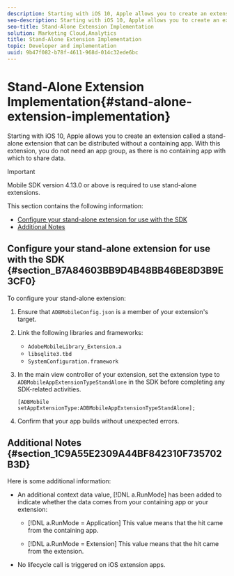 ```yaml
---
description: Starting with iOS 10, Apple allows you to create an extension called a stand-alone extension that can be distributed without a containing app. With this extension, you do not need an app group, as there is no containing app with which to share data.
seo-description: Starting with iOS 10, Apple allows you to create an extension called a stand-alone extension that can be distributed without a containing app. With this extension, you do not need an app group, as there is no containing app with which to share data.
seo-title: Stand-Alone Extension Implementation
solution: Marketing Cloud,Analytics
title: Stand-Alone Extension Implementation
topic: Developer and implementation
uuid: 9b47f082-b78f-4611-968d-014c32ede6bc
---
```


# Stand-Alone Extension Implementation{#stand-alone-extension-implementation}

Starting with iOS 10, Apple allows you to create an extension called a stand-alone extension that can be distributed without a containing app. With this extension, you do not need an app group, as there is no containing app with which to share data.

>[!IMPORTANT]
>
>Mobile SDK version 4.13.0 or above is required to use stand-alone extensions.

This section contains the following information:

* [Configure your stand-alone extension for use with the SDK](../ios-ext/c-stand-alone-extension-implementation.md#section_B7A84603BB9D4B48BB46BE8D3B9E3CF0) 
* [Additional Notes](../ios-ext/c-stand-alone-extension-implementation.md#section_1C9A55E2309A44BF842310F735702B3D)

## Configure your stand-alone extension for use with the SDK {#section_B7A84603BB9D4B48BB46BE8D3B9E3CF0}

To configure your stand-alone extension:

1. Ensure that `ADBMobileConfig.json` is a member of your extension's target. 
1. Link the following libraries and frameworks:

    * `AdobeMobileLibrary_Extension.a` 
    * `libsqlite3.tbd` 
    * `SystemConfiguration.framework`

1. In the main view controller of your extension, set the extension type to `ADBMobileAppExtensionTypeStandAlone` in the SDK before completing any SDK-related activities. 

   ```
   [ADBMobile setAppExtensionType:ADBMobileAppExtensionTypeStandAlone];
   ```

1. Confirm that your app builds without unexpected errors.

## Additional Notes {#section_1C9A55E2309A44BF842310F735702B3D}

Here is some additional information:

* An additional context data value, [!DNL a.RunMode] has been added to indicate whether the data comes from your containing app or your extension:

    * [!DNL a.RunMode = Application] This value means that the hit came from the containing app. 
    
    * [!DNL a.RunMode = Extension] This value means that the hit came from the extension.

* No lifecycle call is triggered on iOS extension apps.

